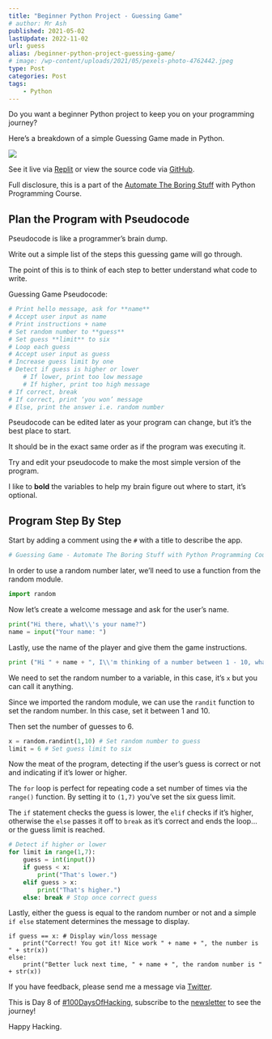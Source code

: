 ```yaml
---
title: "Beginner Python Project - Guessing Game"
# author: Mr Ash
published: 2021-05-02
lastUpdate: 2022-11-02
url: guess
alias: /beginner-python-project-guessing-game/
# image: /wp-content/uploads/2021/05/pexels-photo-4762442.jpeg
type: Post
categories: Post
tags:
    - Python
---
```


Do you want a beginner Python project to keep you on your programming journey?

Here’s a breakdown of a simple Guessing Game made in Python.

[![](https://p146.p4.n0.cdn.getcloudapp.com/items/5zuBb0rz/52c5e92a-fa3b-410b-b057-b3cbdf935412.jpeg?v=bf40ee3f13a67d04aa8a03dde650ae86)](https://replit.com/@MrAshleyAshley/Guessing-Game-Automate-The-Boring-Stuff-Python-Programming-C#guessing_game.py)

See it live via [Replit](https://replit.com/@MrAshleyAshley/Guessing-Game-Automate-The-Boring-Stuff-Python-Programming-C#guessing_game.py) or view the source code via [GitHub](https://github.com/mrashleyball/Guessing-Game-Automate-The-Boring-Stuff-Python-Programming-Course).

Full disclosure, this is a part of the [Automate The Boring Stuff](http://automatetheboringstuff.com/) with Python Programming Course.

## Plan the Program with Pseudocode

Pseudocode is like a programmer’s brain dump.

Write out a simple list of the steps this guessing game will go through.

The point of this is to think of each step to better understand what code to write.

Guessing Game Pseudocode:

```python
# Print hello message, ask for **name**
# Accept user input as name
# Print instructions + name
# Set random number to **guess**
# Set guess **limit** to six
# Loop each guess
# Accept user input as guess
# Increase guess limit by one
# Detect if guess is higher or lower
    # If lower, print too low message
    # If higher, print too high message
# If correct, break
# If correct, print ‘you won’ message
# Else, print the answer i.e. random number
```

Pseudocode can be edited later as your program can change, but it’s the best place to start.

It should be in the exact same order as if the program was executing it.

Try and edit your pseudocode to make the most simple version of the program.

I like to **bold** the variables to help my brain figure out where to start, it’s optional.

## Program Step By Step

Start by adding a comment using the `#` with a title to describe the app.

```python
# Guessing Game - Automate The Boring Stuff with Python Programming Course
```

In order to use a random number later, we’ll need to use a function from the random module.

```python
import random
```

Now let’s create a welcome message and ask for the user’s name.

```python
print("Hi there, what\\'s your name?")
name = input("Your name: ")
```

Lastly, use the name of the player and give them the game instructions.

```python
print ("Hi " + name + ", I\\'m thinking of a number between 1 - 10, what is it? (You have six guesses)")
```

We need to set the random number to a variable, in this case, it’s `x` but you can call it anything.

Since we imported the random module, we can use the `randit` function to set the random number. In this case, set it between 1 and 10.

Then set the number of guesses to 6.

```python
x = random.randint(1,10) # Set random number to guess
limit = 6 # Set guess limit to six
```

Now the meat of the program, detecting if the user’s guess is correct or not and indicating if it’s lower or higher.

The `for` loop is perfect for repeating code a set number of times via the `range()` function. By setting it to `(1,7)` you’ve set the six guess limit.

The `if` statement checks the guess is lower, the `elif` checks if it’s higher, otherwise the `else` passes it off to `break` as it’s correct and ends the loop… or the guess limit is reached.

```python
# Detect if higher or lower
for limit in range(1,7):
    guess = int(input())
    if guess < x:
        print("That's lower.")
    elif guess > x:
        print("That's higher.")
    else: break # Stop once correct guess
```

Lastly, either the guess is equal to the random number or not and a simple `if else` statement determines the message to display.

```
if guess == x: # Display win/loss message
    print("Correct! You got it! Nice work " + name + ", the number is " + str(x))
else:
    print("Better luck next time, " + name + ", the random number is " + str(x))

```

If you have feedback, please send me a message via [Twitter](https://twitter.com/mrashleyball).

This is Day 8 of [\#100DaysOfHacking](https://mrash.co/100daysofhacking/), subscribe to the [newsletter](https://go.mrash.co/newsletter) to see the journey!

Happy Hacking.
